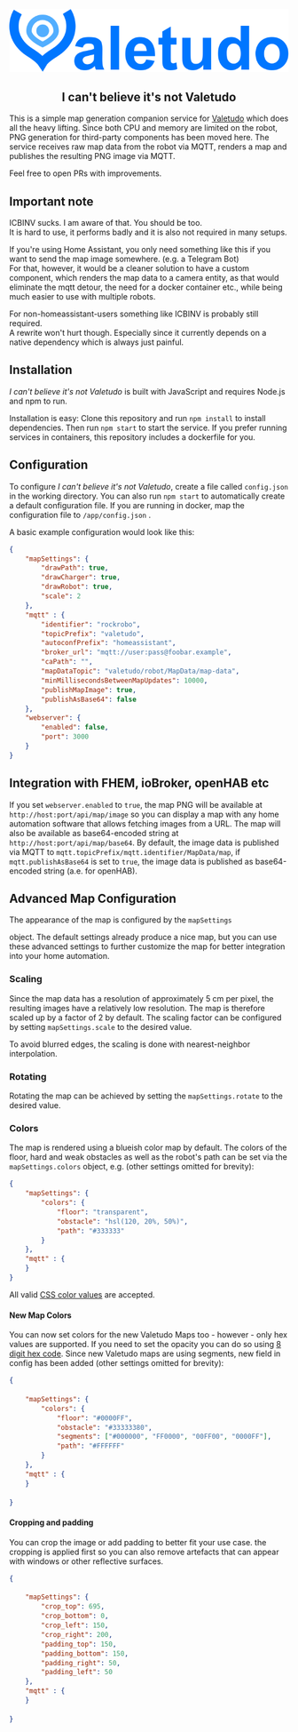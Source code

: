 <div align="center">
    <a href="https://github.com/Hypfer/Valetudo">
        <img src="https://github.com/Hypfer/Valetudo/blob/master/assets/logo/valetudo_logo_with_name.svg" width="800" alt="valetudo">
    </a>
    <p align="center"><h2>I can't believe it's not Valetudo</h2></p>
</div>

This is a simple map generation companion service for
[Valetudo](https://github.com/Hypfer/Valetudo) which does all the heavy
lifting.
Since both CPU and memory are limited on the robot, PNG generation for
third-party components has been moved here. The service receives raw map
data from the robot via MQTT, renders a map and publishes the resulting
PNG image via MQTT.

Feel free to open PRs with improvements.

## Important note

ICBINV sucks. I am aware of that. You should be too.<br/>
It is hard to use, it performs badly and it is also not required in many setups.

If you're using Home Assistant, you only need something like this if you want to send the map image somewhere. (e.g. a Telegram Bot)<br/>
For that, however, it would be a cleaner solution to have a custom component, which renders the map data to a camera entity,
as that would eliminate the mqtt detour, the need for a docker container etc., while being much easier to use with multiple robots.

For non-homeassistant-users something like ICBINV is probably still required.<br/>
A rewrite won't hurt though. Especially since it currently depends on a native dependency which is always just painful.


## Installation

*I can't believe it's not Valetudo* is built with JavaScript and requires
Node.js and npm to run.

Installation is easy: Clone this repository and run `npm install` to
install dependencies. Then run `npm start` to start the service.
If you prefer running services in containers, this repository includes
a dockerfile for you.

## Configuration

To configure *I can't believe it's not Valetudo*, create a file called
`config.json` in the working directory. You can also run `npm start` to
automatically create a default configuration file. If you are running in
docker, map the configuration file to `/app/config.json` .

A basic example configuration would look like this:

``` json
{
    "mapSettings": {
        "drawPath": true,
        "drawCharger": true,
        "drawRobot": true,
        "scale": 2
    },
    "mqtt" : {
        "identifier": "rockrobo",
        "topicPrefix": "valetudo",
        "autoconfPrefix": "homeassistant",
        "broker_url": "mqtt://user:pass@foobar.example",
        "caPath": "",
        "mapDataTopic": "valetudo/robot/MapData/map-data",
        "minMillisecondsBetweenMapUpdates": 10000,
        "publishMapImage": true,
        "publishAsBase64": false
    },
    "webserver": {
        "enabled": false,
        "port": 3000
    }
}
```

## Integration with FHEM, ioBroker, openHAB etc
If you set `webserver.enabled` to `true`, the map PNG will be available
at `http://host:port/api/map/image` so you can display a map with any
home automation software that allows fetching images from a URL.
The map will also be available as base64-encoded string at 
`http://host:port/api/map/base64`.
By default, the image data is published via MQTT to `mqtt.topicPrefix/mqtt.identifier/MapData/map`, if `mqtt.publishAsBase64` is set to `true`, the image data is published as base64-encoded string (a.e. for openHAB).


## Advanced Map Configuration

The appearance of the map is configured by the `mapSettings`

object. The default settings already produce a nice map, but you can 
use these advanced settings to further customize the map for better
integration into your home automation.

### Scaling

Since the map data has a resolution of approximately 5 cm per pixel, the
resulting images have a relatively low resolution. The map is therefore
scaled up by a factor of 2 by default. The scaling factor can be
configured by setting `mapSettings.scale` to the desired value.

To avoid blurred edges, the scaling is done with nearest-neighbor
interpolation.

### Rotating

Rotating the map can be achieved by setting the `mapSettings.rotate` to the desired value.

### Colors

The map is rendered using a blueish color map by default. The colors
of the floor, hard and weak obstacles as well as the robot's path can
be set via the `mapSettings.colors` object, e.g. (other settings
omitted for brevity):

``` json
{
    "mapSettings": {
        "colors": {
            "floor": "transparent",
            "obstacle": "hsl(120, 20%, 50%)",
            "path": "#333333"
        }
    },
    "mqtt" : {
    }
}
```

All valid
[CSS color values](https://developer.mozilla.org/en-US/docs/Web/CSS/color_value)
are accepted.

#### New Map Colors

You can now set colors for the new Valetudo Maps too - however - only hex values are supported. If you need to set the opacity you can do so using [8 digit hex code](https://gist.github.com/lopspower/03fb1cc0ac9f32ef38f4).
Since new Valetudo maps are using segments, new field in config has been added (other settings omitted for brevity):

``` json
{

    "mapSettings": {
        "colors": {
            "floor": "#0000FF",
            "obstacle": "#33333380",
            "segments": ["#000000", "FF0000", "00FF00", "0000FF"],
            "path": "#FFFFFF"
        }
    },
    "mqtt" : {
    }

}
```
#### Cropping and padding

You can crop the image or add padding to better fit your use case. the cropping is applied first so you can also remove artefacts that can appear with windows or other reflective surfaces.


``` json
{

    "mapSettings": {
        "crop_top": 695,
        "crop_bottom": 0,
        "crop_left": 150,
        "crop_right": 200,
        "padding_top": 150,
        "padding_bottom": 150,
        "padding_right": 50,
        "padding_left": 50
    },
    "mqtt" : {
    }

}
```
